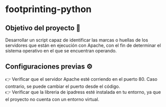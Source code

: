 # footprinting-python
## Objetivo del proyecto :dart:
Desarrollar un script capaz de identificar las marcas o huellas de los servidores que están en ejecución con Apache, con el fin de determinar el sistema operativo en el que se encuentran operando.

## Configuraciones previas :gear:
:point_right: Verificar que el servidor Apache esté corriendo en el puerto 80. Caso contrario, se puede cambiar el puerto desde el código.<br>
:point_right: Verificar que la libreria de ipadress esté instalada en tu entorno, ya que el proyecto no cuenta con un entorno virtual.<br>
